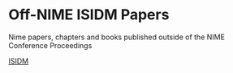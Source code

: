 # Off-NIME ISIDM Papers
Nime papers, chapters and books published outside of the NIME Conference Proceedings

<a>[ISIDM](ISIDM/README.md)<a>